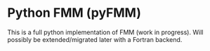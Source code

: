 # Python FMM (pyFMM)
This is a full python implementation of FMM (work in progress).
Will possibly be extended/migrated later with a Fortran backend.